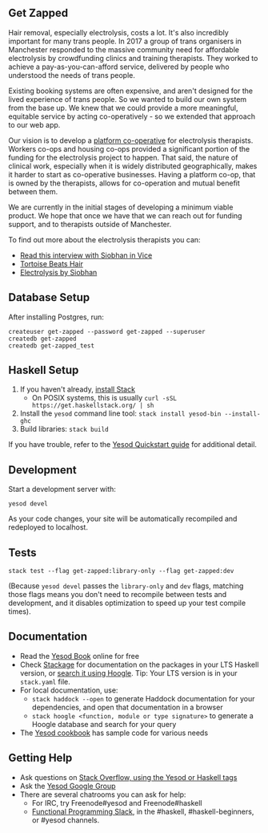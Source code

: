 ## Get Zapped

Hair removal, especially electrolysis, costs a lot. It's also incredibly important for many trans people. In 2017 a group of trans organisers in Manchester responded to the massive community need for affordable electrolysis by crowdfunding clinics and training therapists. They worked to achieve a pay-as-you-can-afford service, delivered by people who understood the needs of trans people.

Existing booking systems are often expensive, and aren't designed for the lived experience of trans people. So we wanted to build our own system from the base up. We knew that we could provide a more meaningful, equitable service by acting co-operatively - so we extended that approach to our web app.

Our vision is to develop a [platform co-operative](https://platform.coop/about) for electrolysis therapists. Workers co-ops and housing co-ops provided a significant portion of the funding for the electrolysis project to happen. That said, the nature of clinical work, especially when it is widely distributed geographically, makes it harder to start as co-operative businesses. Having a platform co-op, that is owned by the therapists, allows for co-operation and mutual benefit between them.

We are currently in the initial stages of developing a minimum viable product. We hope that once we have that we can reach out for funding support, and to therapists outside of Manchester.

To find out more about the electrolysis therapists you can:
* [Read this interview with Siobhan in Vice](https://broadly.vice.com/en_us/article/ev7a7m/permanent-hair-removal-for-trans-women)
* [Tortoise Beats Hair](https://www.tortoisebeatshair.com/)
* [Electrolysis by Siobhan](https://www.electrolysisbysiobhan.co.uk)


## Database Setup

After installing Postgres, run:

```
createuser get-zapped --password get-zapped --superuser
createdb get-zapped
createdb get-zapped_test
```

## Haskell Setup

1. If you haven't already, [install Stack](https://haskell-lang.org/get-started)
	* On POSIX systems, this is usually `curl -sSL https://get.haskellstack.org/ | sh`
2. Install the `yesod` command line tool: `stack install yesod-bin --install-ghc`
3. Build libraries: `stack build`

If you have trouble, refer to the [Yesod Quickstart guide](https://www.yesodweb.com/page/quickstart) for additional detail.

## Development

Start a development server with:

```
yesod devel
```

As your code changes, your site will be automatically recompiled and redeployed to localhost.

## Tests

```
stack test --flag get-zapped:library-only --flag get-zapped:dev
```

(Because `yesod devel` passes the `library-only` and `dev` flags, matching those flags means you don't need to recompile between tests and development, and it disables optimization to speed up your test compile times).

## Documentation

* Read the [Yesod Book](https://www.yesodweb.com/book) online for free
* Check [Stackage](http://stackage.org/) for documentation on the packages in your LTS Haskell version, or [search it using Hoogle](https://www.stackage.org/lts/hoogle?q=). Tip: Your LTS version is in your `stack.yaml` file.
* For local documentation, use:
	* `stack haddock --open` to generate Haddock documentation for your dependencies, and open that documentation in a browser
	* `stack hoogle <function, module or type signature>` to generate a Hoogle database and search for your query
* The [Yesod cookbook](https://github.com/yesodweb/yesod-cookbook) has sample code for various needs

## Getting Help

* Ask questions on [Stack Overflow, using the Yesod or Haskell tags](https://stackoverflow.com/questions/tagged/yesod+haskell)
* Ask the [Yesod Google Group](https://groups.google.com/forum/#!forum/yesodweb)
* There are several chatrooms you can ask for help:
	* For IRC, try Freenode#yesod and Freenode#haskell
	* [Functional Programming Slack](https://fpchat-invite.herokuapp.com/), in the #haskell, #haskell-beginners, or #yesod channels.
